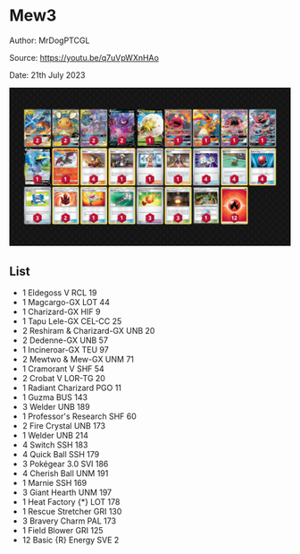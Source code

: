# Mew3

Author: MrDogPTCGL

Source: <https://youtu.be/q7uVpWXnHAo>

Date: 21th July 2023

![decklist](../../images/PAL/Mew3/2-%20Mew3.png)

## List

* 1 Eldegoss V RCL 19
* 1 Magcargo-GX LOT 44
* 1 Charizard-GX HIF 9
* 1 Tapu Lele-GX CEL-CC 25
* 2 Reshiram & Charizard-GX UNB 20
* 2 Dedenne-GX UNB 57
* 1 Incineroar-GX TEU 97
* 2 Mewtwo & Mew-GX UNM 71
* 1 Cramorant V SHF 54
* 2 Crobat V LOR-TG 20
* 1 Radiant Charizard PGO 11
* 1 Guzma BUS 143
* 3 Welder UNB 189
* 1 Professor's Research SHF 60
* 2 Fire Crystal UNB 173
* 1 Welder UNB 214
* 4 Switch SSH 183
* 4 Quick Ball SSH 179
* 3 Pokégear 3.0 SVI 186
* 4 Cherish Ball UNM 191
* 1 Marnie SSH 169
* 3 Giant Hearth UNM 197
* 1 Heat Factory {*} LOT 178
* 1 Rescue Stretcher GRI 130
* 3 Bravery Charm PAL 173
* 1 Field Blower GRI 125
* 12 Basic {R} Energy SVE 2
